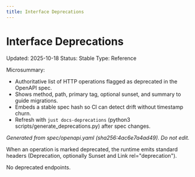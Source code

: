 ```yaml
---
title: Interface Deprecations
---
```


<!-- generated by scripts/generate_deprecations.py; do not edit by hand (source ts: 2025-10-18T00:30:28+02:00) -->

# Interface Deprecations

Updated: 2025-10-18
Status: Stable
Type: Reference

Microsummary:
- Authoritative list of HTTP operations flagged as deprecated in the OpenAPI spec.
- Shows method, path, primary tag, optional sunset, and summary to guide migrations.
- Embeds a stable spec hash so CI can detect drift without timestamp churn.
- Refresh with `just docs-deprecations` (python3 scripts/generate_deprecations.py) after spec changes.

_Generated from spec/openapi.yaml (sha256:4ac6e7a4ad49). Do not edit._

When an operation is marked deprecated, the runtime emits standard headers (Deprecation, optionally Sunset and Link rel="deprecation").

No deprecated endpoints.
